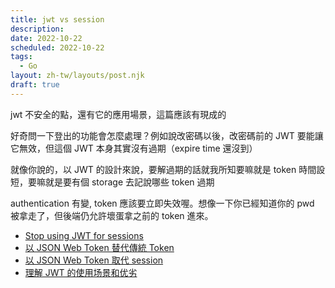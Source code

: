 ```yaml
---
title: jwt vs session
description: 
date: 2022-10-22
scheduled: 2022-10-22
tags:
  - Go
layout: zh-tw/layouts/post.njk
draft: true
---
```


jwt 不安全的點，還有它的應用場景，這篇應該有現成的

好奇問一下登出的功能會怎麼處理？例如說改密碼以後，改密碼前的 JWT 要能讓它無效，但這個 JWT 本身其實沒有過期（expire time 還沒到）

就像你說的，以 JWT 的設計來說，要解過期的話就我所知要嘛就是 token 時間設短，要嘛就是要有個 storage 去記說哪些 token 過期

authentication 有變, token 應該要立即失效喔。想像一下你已經知道你的 pwd 被拿走了，但後端仍允許壞蛋拿之前的 token 進來。

- [Stop using JWT for sessions](http://cryto.net/~joepie91/blog/2016/06/13/stop-using-jwt-for-sessions/)
- [以 JSON Web Token 替代傳統 Token](https://yami.io/jwt/)
- [以 JSON Web Token 取代 session](https://medium.com/@leon740727/%E4%BB%A5-json-web-token-%E5%8F%96%E4%BB%A3-session-bae47556dde2)
- [理解 JWT 的使用场景和优劣](https://www.cnkirito.moe/jwt-learn-3/)